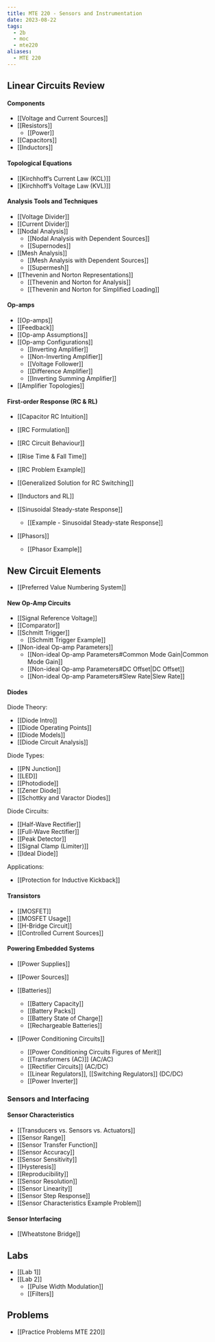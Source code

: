 ```yaml
---
title: MTE 220 - Sensors and Instrumentation
date: 2023-08-22
tags:
  - 2b
  - moc
  - mte220
aliases:
  - MTE 220
---
```

## Linear Circuits Review
#### Components
- [[Voltage and Current Sources]]
- [[Resistors]]
	- [[Power]]
- [[Capacitors]]
- [[Inductors]]
#### Topological Equations
- [[Kirchhoff’s Current Law (KCL)]]
- [[Kirchhoff’s Voltage Law (KVL)]]
#### Analysis Tools and Techniques
- [[Voltage Divider]]
- [[Current Divider]]
- [[Nodal Analysis]]
	- [[Nodal Analysis with Dependent Sources]]
	- [[Supernodes]]
- [[Mesh Analysis]]
	- [[Mesh Analysis with Dependent Sources]]
	- [[Supermesh]]
- [[Thevenin and Norton Representations]]
	- [[Thevenin and Norton for Analysis]]
	- [[Thevenin and Norton for Simplified Loading]]
#### Op-amps
- [[Op-amps]]
- [[Feedback]]
- [[Op-amp Assumptions]]
- [[Op-amp Configurations]]
	- [[Inverting Amplifier]]
	- [[Non-Inverting Amplifier]]
	- [[Voltage Follower]]
	- [[Difference Amplifier]]
	- [[Inverting Summing Amplifier]]
- [[Amplifier Topologies]]
#### First-order Response (RC & RL)
- [[Capacitor RC Intuition]]
- [[RC Formulation]]
- [[RC Circuit Behaviour]]
- [[Rise Time & Fall Time]]
- [[RC Problem Example]]
- [[Generalized Solution for RC Switching]]
- [[Inductors and RL]]

- [[Sinusoidal Steady-state Response]]
	- [[Example - Sinusoidal Steady-state Response]]
- [[Phasors]]
	- [[Phasor Example]]

## New Circuit Elements

- [[Preferred Value Numbering System]]
#### New Op-Amp Circuits
- [[Signal Reference Voltage]]
- [[Comparator]]
- [[Schmitt Trigger]]
	- [[Schmitt Trigger Example]]
- [[Non-ideal Op-amp Parameters]]
	- [[Non-ideal Op-amp Parameters#Common Mode Gain|Common Mode Gain]]
	- [[Non-ideal Op-amp Parameters#DC Offset|DC Offset]]
	- [[Non-ideal Op-amp Parameters#Slew Rate|Slew Rate]]
#### Diodes
Diode Theory:
- [[Diode Intro]]
- [[Diode Operating Points]]
- [[Diode Models]]
- [[Diode Circuit Analysis]]

Diode Types:
- [[PN Junction]]
- [[LED]]
- [[Photodiode]]
- [[Zener Diode]]
- [[Schottky and Varactor Diodes]]

Diode Circuits:
- [[Half-Wave Rectifier]]
- [[Full-Wave Rectifier]]
- [[Peak Detector]]
- [[Signal Clamp (Limiter)]]
- [[Ideal Diode]]

Applications:
- [[Protection for Inductive Kickback]]
#### Transistors
- [[MOSFET]]
- [[MOSFET Usage]]
- [[H-Bridge Circuit]]
- [[Controlled Current Sources]]
#### Powering Embedded Systems
- [[Power Supplies]]
- [[Power Sources]]

- [[Batteries]]
	- [[Battery Capacity]]
	- [[Battery Packs]]
	- [[Battery State of Charge]]
	- [[Rechargeable Batteries]]

- [[Power Conditioning Circuits]]
	- [[Power Conditioning Circuits Figures of Merit]]
	- [[Transformers (AC)]] (AC/AC)
	- [[Rectifier Circuits]] (AC/DC)
	- [[Linear Regulators]], [[Switching Regulators]] (DC/DC)
	- [[Power Inverter]]
### Sensors and Interfacing
#### Sensor Characteristics
- [[Transducers vs. Sensors vs. Actuators]]
- [[Sensor Range]]
- [[Sensor Transfer Function]]
- [[Sensor Accuracy]]
- [[Sensor Sensitivity]]
- [[Hysteresis]]
- [[Reproducibility]]
- [[Sensor Resolution]]
- [[Sensor Linearity]]
- [[Sensor Step Response]]
- [[Sensor Characteristics Example Problem]]
#### Sensor Interfacing
- [[Wheatstone Bridge]]

## Labs
- [[Lab 1]]
- [[Lab 2]]
	- [[Pulse Width Modulation]]
	- [[Filters]]

## Problems
- [[Practice Problems MTE 220]]